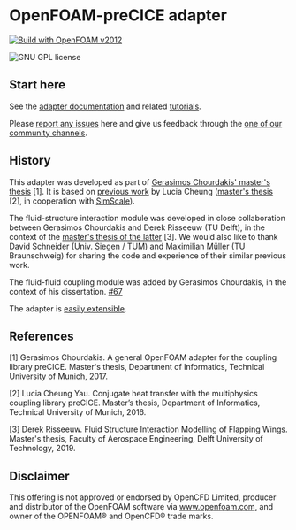 # OpenFOAM-preCICE adapter

[![Build with OpenFOAM v2012](https://github.com/precice/openfoam-adapter/actions/workflows/build.yml/badge.svg?branch=develop)](https://github.com/precice/openfoam-adapter/actions/workflows/build.yml)
<!-- <a style="text-decoration: none" href="https://travis-ci.org/precice/openfoam-adapter" target="_blank">
    <img src="https://travis-ci.org/precice/openfoam-adapter.svg?branch=master" alt="Build status">
</a> -->
<a style="text-decoration: none" href="https://github.com/precice/openfoam-adapter/blob/master/LICENSE" target="_blank">
    <img src="https://img.shields.io/github/license/precice/openfoam-adapter.svg" alt="GNU GPL license">
</a>

## Start here

See the [adapter documentation](https://precice.org/adapter-openfoam-overview.html) and related [tutorials](https://precice.org/tutorials.html).

Please [report any issues](https://github.com/precice/openfoam-adapter/issues) here and give us feedback through the [one of our community channels](https://precice.org/community-channels.html).

## History

This adapter was developed as part of [Gerasimos Chourdakis' master's thesis](https://mediatum.ub.tum.de/1462269) [1].
It is based on [previous work](https://github.com/ludcila/CHT-preCICE) by Lucia Cheung ([master's thesis](https://www5.in.tum.de/pub/Cheung2016_Thesis.pdf) [2], in cooperation with [SimScale](https://www.simscale.com/)).

The fluid-structure interaction module was developed in close collaboration between Gerasimos Chourdakis and Derek Risseeuw (TU Delft), in the context of the [master's thesis of the latter](http://resolver.tudelft.nl/uuid:70beddde-e870-4c62-9a2f-8758b4e49123) [3]. We would also like to thank David Schneider (Univ. Siegen / TUM) and Maximilian Müller (TU Braunschweig) for sharing the code and experience of their similar previous work.

The fluid-fluid coupling module was added by Gerasimos Chourdakis, in the context of his dissertation. [#67](https://github.com/precice/openfoam-adapter/pull/67)

The adapter is [easily extensible](https://precice.org/adapter-openfoam-extend.html).

## References

[1] Gerasimos Chourdakis. A general OpenFOAM adapter for the coupling library preCICE. Master's thesis, Department of Informatics, Technical University of Munich, 2017.

[2] Lucia Cheung Yau. Conjugate heat transfer with the multiphysics coupling library preCICE. Master’s thesis, Department of Informatics, Technical University of Munich, 2016.

[3] Derek Risseeuw. Fluid Structure Interaction Modelling of Flapping Wings. Master's thesis, Faculty of Aerospace Engineering, Delft University of Technology, 2019.

## Disclaimer

This offering is not approved or endorsed by OpenCFD Limited, producer and distributor of the OpenFOAM software via www.openfoam.com, and owner of the OPENFOAM®  and OpenCFD®  trade marks.
